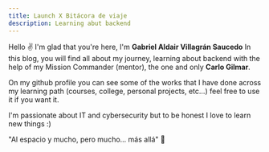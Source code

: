 ```yaml
---
title: Launch X Bitácora de viaje
description: Learning abut backend
---
```


Hello ✌️  I'm glad that you're here, I'm  **Gabriel Aldair Villagrán Saucedo** In this blog, you will find all about my journey, learning about backend with the help of my Mission Commander (mentor), the one and only **Carlo Gilmar**.

On my github profile you can see some of the works that I have done across my learning path (courses, college, personal projects, etc...) feel free to use it if you want it.

I'm passionate about IT and cybersecurity but to be honest I love to learn new things :)

"Al espacio y mucho, pero mucho... más allá" 🚀
